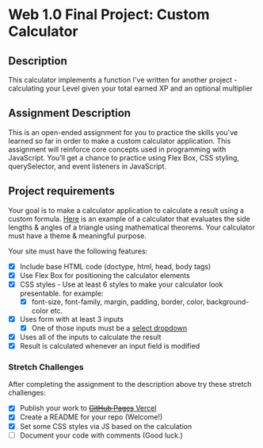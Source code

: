 # Web 1.0 Final Project: Custom Calculator

## Description

This calculator implements a function I've written for another project - calculating your Level given your total earned XP and an optional multiplier

## Assignment Description
This is an open-ended assignment for you to practice the skills you've learned so far in order to make a custom calculator application.
This assignment will reinforce core concepts used in programming with JavaScript. You'll get a chance to practice using Flex Box, CSS styling, querySelector, and event listeners in JavaScript.

## Project requirements

Your goal is to make a calculator application to calculate a result using a custom formula. [Here](https://www.calculatorsoup.com/calculators/geometry-plane/triangle-theorems.php) is an example of a calculator that evaluates the side lengths & angles of a triangle using mathematical theorems. Your calculator must have a theme & meaningful purpose.

Your site must have the following features:

- [x] Include base HTML code (doctype, html, head, body tags)
- [x] Use Flex Box for positioning the calculator elements
- [x] CSS styles - Use at least 6 styles to make your calculator look presentable. for example: 
  - [x] font-size, font-family, margin, padding, border, color, background-color etc.
- [x] Uses form with at least 3 inputs
  - [x] One of those inputs must be a [select dropdown](https://www.w3schools.com/tags/tag_select.asp)
- [x] Uses all of the inputs to calculate the result
- [x] Result is calculated whenever an input field is modified

### Stretch Challenges

After completing the assignment to the description above try these stretch challenges: 

- [x] Publish your work to [~~GitHub Pages~~ Vercel](https://dejay-va6o3km3.vercel.app)
- [x] Create a README for your repo (Welcome!)
- [x] Set some CSS styles via JS based on the calculation
- [ ] Document your code with comments (Good luck.)
